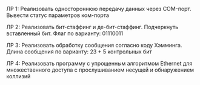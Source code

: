 ЛР 1: Реализовать одностороннюю передачу данных через COM-порт. Вывести статус параметров ком-порта  

ЛР 2: Реализовать бит-стаффинг и де-бит-стаффинг. Подчеркнуть вставленный бит. Флаг по варианту: 01110011  

ЛР 3: Реализовать обработку сообщения согласно коду Хэмминга. Длина сообщения по варианту: 23 + 5 контрольных бит  

ЛР 4: Реализовать программу с упрощенным алгоритмом Ethernet для множественного доступа с прослушиванием несущей и обнаружением коллизий
